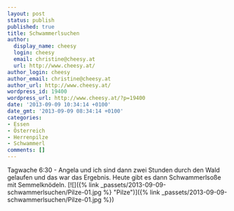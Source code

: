 ```yaml
---
layout: post
status: publish
published: true
title: Schwammerlsuchen
author:
  display_name: cheesy
  login: cheesy
  email: christine@cheesy.at
  url: http://www.cheesy.at/
author_login: cheesy
author_email: christine@cheesy.at
author_url: http://www.cheesy.at/
wordpress_id: 19400
wordpress_url: http://www.cheesy.at/?p=19400
date: '2013-09-09 10:34:14 +0100'
date_gmt: '2013-09-09 08:34:14 +0100'
categories:
- Essen
- Österreich
- Herrenpilze
- Schwammerl
comments: []
---
```

Tagwache 6:30 - Angela und ich sind dann zwei Stunden durch den Wald gelaufen und das war das Ergebnis. Heute gibt es dann Schwammerlsoße mit Semmelknödeln.
[![]({% link _passets/2013-09-09-schwammerlsuchen/Pilze-01.jpg %} "Pilze")]({% link _passets/2013-09-09-schwammerlsuchen/Pilze-01.jpg %})
